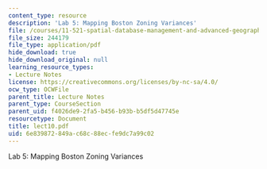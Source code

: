 ```yaml
---
content_type: resource
description: 'Lab 5: Mapping Boston Zoning Variances'
file: /courses/11-521-spatial-database-management-and-advanced-geographic-information-systems-spring-2003/6e839872849ac68c88ecfe9dc7a99c02_lect10.pdf
file_size: 244179
file_type: application/pdf
hide_download: true
hide_download_original: null
learning_resource_types:
- Lecture Notes
license: https://creativecommons.org/licenses/by-nc-sa/4.0/
ocw_type: OCWFile
parent_title: Lecture Notes
parent_type: CourseSection
parent_uid: f4026de9-2fa5-b456-b93b-b5df5d47745e
resourcetype: Document
title: lect10.pdf
uid: 6e839872-849a-c68c-88ec-fe9dc7a99c02
---
```

Lab 5: Mapping Boston Zoning Variances